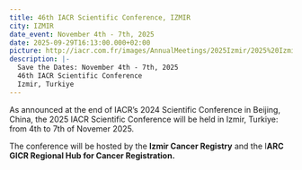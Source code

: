 ```yaml
---
title: 46th IACR Scientific Conference, IZMIR
city: IZMIR
date_event: November 4th - 7th, 2025
date: 2025-09-29T16:13:00.000+02:00
picture: http://iacr.com.fr/images/AnnualMeetings/2025Izmir/2025%20Izmir%20Logo%20copy.JPG
description: |-
  Save the Dates: November 4th - 7th, 2025
  46th IACR Scientific Conference
  Izmir, Turkiye
---
```

As announced at the end of IACR’s 2024 Scientific Conference in Beijing, China, the 2025 IACR Scientific Conference will be held in Izmir, Turkiye: from 4th to 7th of Novemer 2025.  

The conference will be hosted by the **Izmir Cancer Registry** and the I**ARC GICR Regional Hub for Cancer Registration.**
